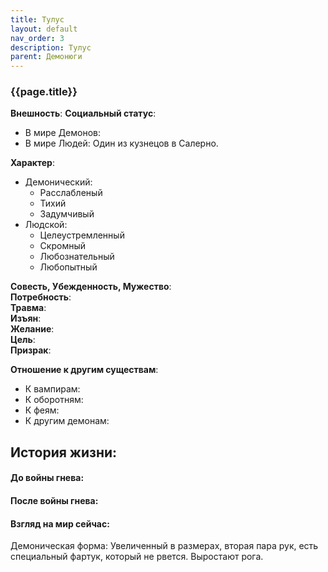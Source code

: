 ```yaml
---
title: Тулус
layout: default
nav_order: 3
description: Тулус
parent: Демонюги
---
```

### {{page.title}}

**Внешность**: 
**Социальный статус**: 
- В мире Демонов: 
- В мире Людей: Один из кузнецов в Салерно.

**Характер**: 
- Демонический:  
	- Расслабленый
	- Тихий
	- Задумчивый
- Людской:   
	- Целеустремленный
	- Скромный
	- Любознательный
	- Любопытный

**Совесть, Убежденность, Мужество**:  
**Потребность**:  
**Травма**:  
**Изъян**:  
**Желание**:  
**Цель**:  
**Призрак**:

**Отношение к другим существам**: 
- К вампирам:  
- К оборотням:  
- К феям:  
- К другим демонам:  

## История жизни:

#### До войны гнева:

#### После войны гнева:

#### Взгляд на мир сейчас:


Демоническая форма: Увеличенный в размерах, вторая пара рук, есть специальный фартук, который не рвется. Выростают рога.